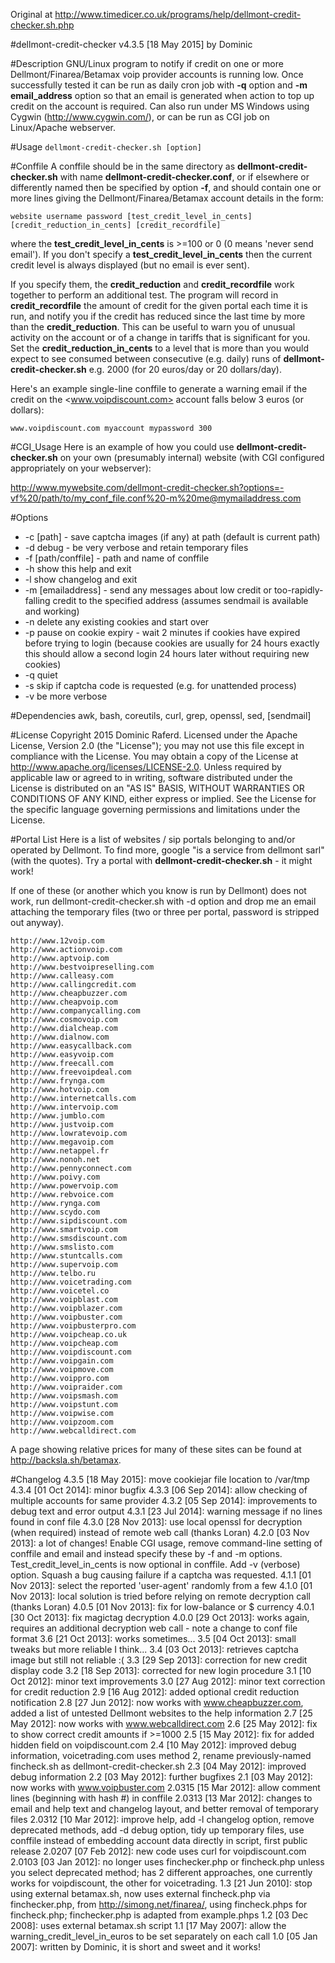 Original at <http://www.timedicer.co.uk/programs/help/dellmont-credit-checker.sh.php>

#dellmont-credit-checker v4.3.5 [18 May 2015] by Dominic

#Description
GNU/Linux program to notify if credit on one or more Dellmont/Finarea/Betamax voip provider accounts is running low. Once successfully tested it can be run as daily cron job with **-q** option and **-m email_address** option so that an email is generated when action to top up credit on the account is required. Can also run under MS Windows using Cygwin (<http://www.cygwin.com/>), or can be run as CGI job on Linux/Apache webserver.

#Usage
```dellmont-credit-checker.sh [option]```

#Conffile
A conffile should be in the same directory as **dellmont-credit-checker.sh** with name **dellmont-credit-checker.conf**, or if elsewhere or differently named then be specified by option **-f**, and should contain one or more lines giving the Dellmont/Finarea/Betamax account details in the form:

```website username password [test_credit_level_in_cents] [credit_reduction_in_cents] [credit_recordfile]```

where the **test_credit_level_in_cents** is >=100 or 0 (0 means 'never send email'). If you don't specify a **test_credit_level_in_cents** then the current credit level is always displayed (but no email is ever sent).

If you specify them, the **credit_reduction** and **credit_recordfile** work together to perform an additional test. The program will record in **credit_recordfile** the amount of credit for the given portal each time it is run, and notify you if the credit has reduced since the last time by more than the **credit_reduction**. This can be useful to warn you of unusual activity on the account or of a change in tariffs that is significant for you. Set the **credit_reduction_in_cents** to a level that is more than you would expect to see consumed between consecutive (e.g. daily) runs of **dellmont-credit-checker.sh** e.g. 2000 (for 20 euros/day or 20 dollars/day).

Here's an example single-line conffile to generate a warning email if the credit on the <www.voipdiscount.com> account falls below 3 euros (or dollars):

```www.voipdiscount.com myaccount mypassword 300```

#CGI_Usage
Here is an example of how you could use **dellmont-credit-checker.sh** on your own (presumably internal) website (with CGI configured appropriately on your webserver):

http://www.mywebsite.com/dellmont-credit-checker.sh?options=-vf%20/path/to/my_conf_file.conf%20-m%20me@mymailaddress.com

#Options

- -c [path] - save captcha images (if any) at path (default is current path)
- -d debug - be very verbose and retain temporary files
- -f [path/conffile] - path and name of conffile
- -h show this help and exit
- -l show changelog and exit
- -m [emailaddress] - send any messages about low credit or too-rapidly-falling credit to the specified address (assumes sendmail is available and working)
- -n delete any existing cookies and start over
- -p pause on cookie expiry - wait 2 minutes if cookies have expired before trying to login (because cookies are usually for 24 hours exactly this should allow a second login 24 hours later without requiring new cookies)
- -q quiet
- -s skip if captcha code is requested (e.g. for unattended process)
- -v be more verbose

#Dependencies
awk, bash, coreutils, curl, grep, openssl, sed, [sendmail]

#License
Copyright 2015 Dominic Raferd. Licensed under the Apache License, Version 2.0 (the "License"); you may not use this file except in compliance with the License. You may obtain a copy of the License at http://www.apache.org/licenses/LICENSE-2.0. Unless required by applicable law or agreed to in writing, software distributed under the License is distributed on an "AS IS" BASIS, WITHOUT WARRANTIES OR CONDITIONS OF ANY KIND, either express or implied. See the License for the specific language governing permissions and limitations under the License.

#Portal List
Here is a list of websites / sip portals belonging to and/or operated by Dellmont. To find more, google "is a service from dellmont sarl" (with the quotes). Try a portal with **dellmont-credit-checker.sh** - it might work!

If one of these (or another which you know is run by Dellmont) does not work, run dellmont-credit-checker.sh with -d option and drop me an email attaching the temporary files (two or three per portal, password is stripped out anyway).

	http://www.12voip.com
	http://www.actionvoip.com
	http://www.aptvoip.com
	http://www.bestvoipreselling.com
	http://www.calleasy.com
	http://www.callingcredit.com
	http://www.cheapbuzzer.com
	http://www.cheapvoip.com
	http://www.companycalling.com
	http://www.cosmovoip.com
	http://www.dialcheap.com
	http://www.dialnow.com
	http://www.easycallback.com
	http://www.easyvoip.com
	http://www.freecall.com
	http://www.freevoipdeal.com
	http://www.frynga.com
	http://www.hotvoip.com
	http://www.internetcalls.com
	http://www.intervoip.com
	http://www.jumblo.com
	http://www.justvoip.com
	http://www.lowratevoip.com
	http://www.megavoip.com
	http://www.netappel.fr
	http://www.nonoh.net
	http://www.pennyconnect.com
	http://www.poivy.com
	http://www.powervoip.com
	http://www.rebvoice.com
	http://www.rynga.com
	http://www.scydo.com
	http://www.sipdiscount.com
	http://www.smartvoip.com
	http://www.smsdiscount.com
	http://www.smslisto.com
	http://www.stuntcalls.com
	http://www.supervoip.com
	http://www.telbo.ru
	http://www.voicetrading.com
	http://www.voicetel.co
	http://www.voipblast.com
	http://www.voipblazer.com
	http://www.voipbuster.com
	http://www.voipbusterpro.com
	http://www.voipcheap.co.uk
	http://www.voipcheap.com
	http://www.voipdiscount.com
	http://www.voipgain.com
	http://www.voipmove.com
	http://www.voippro.com
	http://www.voipraider.com
	http://www.voipsmash.com
	http://www.voipstunt.com
	http://www.voipwise.com
	http://www.voipzoom.com
	http://www.webcalldirect.com

A page showing relative prices for many of these sites can be found at <http://backsla.sh/betamax>.

#Changelog
    4.3.5 [18 May 2015]: move cookiejar file location to /var/tmp
	4.3.4 [01 Oct 2014]: minor bugfix
	4.3.3 [06 Sep 2014]: allow checking of multiple accounts for same provider
	4.3.2 [05 Sep 2014]: improvements to debug text and error output
	4.3.1 [23 Jul 2014]: warning message if no lines found in conf file
	4.3.0 [28 Nov 2013]: use local openssl for decryption (when required) instead of remote web call (thanks Loran)
	4.2.0 [03 Nov 2013]: a lot of changes! Enable CGI usage, remove command-line setting of conffile and email and instead specify these by -f and -m options. Test_credit_level_in_cents is now optional in conffile. Add -v (verbose) option. Squash a bug causing failure if a captcha was requested.
	4.1.1 [01 Nov 2013]: select the reported 'user-agent' randomly from a few
	4.1.0 [01 Nov 2013]: local solution is tried before relying on remote decryption call (thanks Loran)
	4.0.5 [01 Nov 2013]: fix for low-balance or $ currency
	4.0.1 [30 Oct 2013]: fix magictag decryption
	4.0.0 [29 Oct 2013]: works again, requires an additional decryption web call - note a change to conf file format
	3.6 [21 Oct 2013]: works sometimes...
	3.5 [04 Oct 2013]: small tweaks but more reliable I think...
	3.4 [03 Oct 2013]: retrieves captcha image but still not reliable :(
	3.3 [29 Sep 2013]: correction for new credit display code
	3.2 [18 Sep 2013]: corrected for new login procedure
	3.1 [10 Oct 2012]: minor text improvements
	3.0 [27 Aug 2012]: minor text correction for credit reduction
	2.9 [16 Aug 2012]: added optional credit reduction notification
	2.8 [27 Jun 2012]: now works with www.cheapbuzzer.com, added a list of untested Dellmont websites to the help information
	2.7 [25 May 2012]: now works with www.webcalldirect.com
	2.6 [25 May 2012]: fix to show correct credit amounts if >=1000
	2.5 [15 May 2012]: fix for added hidden field on voipdiscount.com
	2.4 [10 May 2012]: improved debug information, voicetrading.com uses method 2, rename previously-named fincheck.sh as dellmont-credit-checker.sh
	2.3 [04 May 2012]: improved debug information
	2.2 [03 May 2012]: further bugfixes
	2.1 [03 May 2012]: now works with www.voipbuster.com
	2.0315 [15 Mar 2012]: allow comment lines (beginning with hash #) in conffile
	2.0313 [13 Mar 2012]: changes to email and help text and changelog layout, and better removal of temporary files
	2.0312 [10 Mar 2012]: improve help, add -l changelog option, remove deprecated methods, add -d debug option, tidy up temporary files, use conffile instead of embedding account data directly in script, first public release
	2.0207 [07 Feb 2012]: new code uses curl for voipdiscount.com
	2.0103 [03 Jan 2012]: no longer uses finchecker.php or fincheck.php unless you select deprecated method; has 2 different approaches, one currently works for voipdiscount, the other for voicetrading.
	1.3 [21 Jun 2010]: stop using external betamax.sh, now uses external fincheck.php via finchecker.php, from http://simong.net/finarea/, using fincheck.phps for fincheck.php; finchecker.php is adapted from example.phps
	1.2 [03 Dec 2008]: uses external betamax.sh script
	1.1 [17 May 2007]: allow the warning_credit_level_in_euros to be set separately on each call
	1.0 [05 Jan 2007]: written by Dominic, it is short and sweet and it works!
